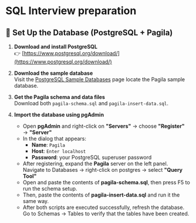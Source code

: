 # SQL Interview preparation

## 🔧 Set Up the Database (PostgreSQL + Pagila)

1. **Download and install PostgreSQL**  
   👉 [https://www.postgresql.org/download/](https://www.postgresql.org/download/)

2. **Download the sample database**  
   Visit the [PostgreSQL Sample Databases](https://wiki.postgresql.org/wiki/Sample_Databases) page locate the Pagila sample database.

3. **Get the Pagila schema and data files**  
   Download both `pagila-schema.sql` and `pagila-insert-data.sql`.

4. **Import the database using pgAdmin**  
   - Open **pgAdmin** and right-click on **"Servers"** → choose **"Register"** → **"Server"**
   - In the dialog that appears:
      - **Name**: `Pagila`
      - **Host**: `Enter localhost`
      - **Password**: your PostgreSQL superuser password
   - After registering, expand the **Pagila** server on the left panel.
     Navigate to Databases → right-click on postgres → select **"Query Tool"**
   - Open and paste the contents of **pagila-schema.sql**, then press F5 to run the schema setup.
   - Then, paste the contents of **pagila-insert-data.sql** and run it the same way.
   - After both scripts are executed successfully, refresh the database.
     Go to Schemas → Tables to verify that the tables have been created.
